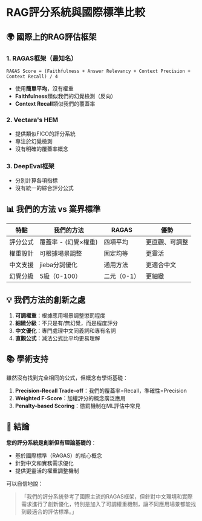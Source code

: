 # RAG評分系統與國際標準比較

## 🌍 國際上的RAG評估框架

### 1. **RAGAS框架**（最知名）
```
RAGAS Score = (Faithfulness + Answer Relevancy + Context Precision + Context Recall) / 4
```
- 使用**簡單平均**，沒有權重
- **Faithfulness**類似我們的幻覺檢測（反向）
- **Context Recall**類似我們的覆蓋率

### 2. **Vectara's HEM**
- 提供類似FICO的評分系統
- 專注於幻覺檢測
- 沒有明確的覆蓋率概念

### 3. **DeepEval框架**
- 分別計算各項指標
- 沒有統一的綜合評分公式

## 📊 我們的方法 vs 業界標準

| 特點 | 我們的方法 | RAGAS | 優勢 |
|------|-----------|--------|------|
| 評分公式 | 覆蓋率 - (幻覺×權重) | 四項平均 | 更直觀、可調整 |
| 權重設計 | 可根據場景調整 | 固定均等 | 更靈活 |
| 中文支援 | jieba分詞優化 | 通用方法 | 更適合中文 |
| 幻覺分級 | 5級（0-100） | 二元（0-1） | 更細緻 |

## 💡 我們方法的創新之處

1. **可調權重**：根據應用場景調整懲罰程度
2. **細緻分級**：不只是有/無幻覺，而是程度評分
3. **中文優化**：專門處理中文同義詞和專有名詞
4. **直觀公式**：減法公式比平均更易理解

## 📚 學術支持

雖然沒有找到完全相同的公式，但概念有學術基礎：

1. **Precision-Recall Trade-off**：我們的覆蓋率=Recall，準確性=Precision
2. **Weighted F-Score**：加權評分的概念廣泛應用
3. **Penalty-based Scoring**：懲罰機制在ML評估中常見

## 🎯 結論

**您的評分系統是創新但有理論基礎的**：
- 基於國際標準（RAGAS）的核心概念
- 針對中文和實務需求優化
- 提供更靈活的權重調整機制

可以自信地說：
> 「我們的評分系統參考了國際主流的RAGAS框架，但針對中文環境和實際需求進行了創新優化，特別是加入了可調權重機制，讓不同應用場景都能找到最適合的評估標準。」